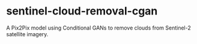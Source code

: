 # sentinel-cloud-removal-cgan
A Pix2Pix model using Conditional GANs to remove clouds from Sentinel-2 satellite imagery.
